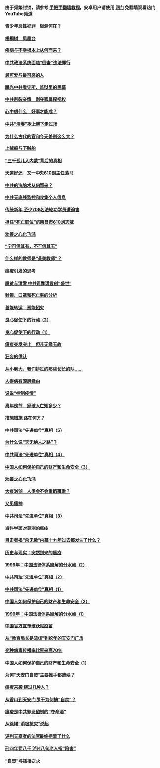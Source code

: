 #### 由于频繁封锁，请参考 [手把手翻墙教程](https://github.com/gfw-breaker/guides/wiki/)，安卓用户请使用 [网门](https://github.com/gfw-breaker/nogfw/blob/master/dl.md?t=03270700) 免翻墙观看热门YouTube频道 

#### [青少年恶性犯罪　根源何在？](../pages/19/422449.md?t=03270700) 

#### [梧桐树　凤凰台](../pages/19/422442.md?t=03270700) 

#### [疾病与不幸根本上从何而来？](../pages/19/422438.md?t=03270700) 

#### [中共政法系统面临“倒查”违法罪行](../pages/19/422497.md?t=03270700) 

#### [最可爱与最可恶的人](../pages/19/422448.md?t=03270700) 

#### [曝光中共看守所、监狱里的黑幕](../pages/19/422390.md?t=03270700) 

#### [中共割裂亲情　剥夺家属探视权](../pages/19/422364.md?t=03270700) 

#### [心中想什么　好事才能成？](../pages/19/422318.md?t=03270700) 

#### [中共“清零”欺上瞒下走过场](../pages/19/422306.md?t=03270700) 

#### [为什么古代的官和今天差别这么大？](../pages/19/422228.md?t=03270700) 

#### [上贼船与下贼船](../pages/19/422276.md?t=03270700) 

#### [“三千孤儿入内蒙”背后的真相](../pages/19/422229.md?t=03270700) 

#### [天道好还　又一中央610副主任落马](../pages/19/422155.md?t=03270700) 

#### [中共的洗脑术从何而来？](../pages/19/422154.md?t=03270700) 

#### [中共无底线监控和收集个人信息](../pages/19/422039.md?t=03270700) 

#### [传统新年 至少708名法轮功学员遭迫害](../pages/19/421946.md?t=03270700) 

#### [担任“死亡职位”的南昌市610刘志斌](../pages/19/421957.md?t=03270700) 

#### [劝善之心化飞鸿](../pages/19/421164.md?t=03270700) 

#### [“宁可信其有，不可信其无”](../pages/19/421691.md?t=03270700) 

#### [什么样的教师是“最美教师”？](../pages/19/421755.md?t=03270700) 

#### [瘟疫引发的思考](../pages/19/421594.md?t=03270700) 

#### [脱贫与清零 中共再靠谎言创“盛世”](../pages/19/421590.md?t=03270700) 

#### [封锁、口罩和死亡率的分析](../pages/19/421495.md?t=03270700) 

#### [善能转运　恶能招灾](../pages/19/421334.md?t=03270700) 

#### [良心促使下的行动（2）](../pages/19/421361.md?t=03270700) 

#### [良心促使下的行动（1）](../pages/19/421302.md?t=03270700) 

#### [瘟疫突发突止　但非无缘无故](../pages/19/421281.md?t=03270700) 

#### [狂妄的供认](../pages/19/421199.md?t=03270700) 

#### [从小到大，我们排过的那些长长的队……](../pages/19/421243.md?t=03270700) 

#### [人得病有深层缘由](../pages/19/420864.md?t=03270700) 

#### [说说“控制疫情”](../pages/19/420831.md?t=03270700) 

#### [离年傍节　家破人亡知多少？](../pages/19/420563.md?t=03270700) 

#### [措施错施  路在何方？](../pages/19/420076.md?t=03270700) 

#### [中共司法“先进单位”真相（5）](../pages/19/419453.md?t=03270700) 

#### [为什么说“天无绝人之路”？](../pages/19/419618.md?t=03270700) 

#### [中共司法“先进单位”真相（4）](../pages/19/419452.md?t=03270700) 

#### [中国人如何保护自己的财产和生命安全（3）](../pages/19/419405.md?t=03270700) 

#### [劝善之心化飞鸿](../pages/19/418758.md?t=03270700) 

#### [大疫汹汹　人类会不会重蹈覆辙？](../pages/19/419691.md?t=03270700) 

#### [又见瘟神](../pages/19/419225.md?t=03270700) 

#### [中共司法“先进单位”真相（3）](../pages/19/419451.md?t=03270700) 

#### [当科学面对莫测的瘟疫](../pages/19/419625.md?t=03270700) 

#### [目击者揭“杀无赦”内幕十九年过去都发生了什么？](../pages/19/419617.md?t=03270700) 

#### [历史与现实：突然到来的瘟疫](../pages/19/419619.md?t=03270700) 

#### [1999年：中国法律体系崩解的分水岭（2）](../pages/19/419455.md?t=03270700) 

#### [中共司法“先进单位”真相（2）](../pages/19/419450.md?t=03270700) 

#### [中共司法“先进单位”真相（1）](../pages/19/419449.md?t=03270700) 

#### [中国人如何保护自己的财产和生命安全（2）](../pages/19/419404.md?t=03270700) 

#### [1999年：中国法律体系崩解的分水岭（1）](../pages/19/419454.md?t=03270700) 

#### [中国官方宣布破获假疫苗](../pages/19/419504.md?t=03270700) 

#### [从“教育局长是流氓”到蛇年的天安门广场](../pages/19/419470.md?t=03270700) 

#### [变种病毒传播率比原来高70％](../pages/19/419456.md?t=03270700) 

#### [中国人如何保护自己的财产和生命安全（1）](../pages/19/419403.md?t=03270700) 

#### [为何“天安门自焚”主要推手都遭殃？](../pages/19/419348.md?t=03270700) 

#### [瘟疫来袭 绕过几种人？](../pages/19/419349.md?t=03270700) 

#### [从香山到天安门 罗干为何搞“自焚”？](../pages/19/419270.md?t=03270700) 

#### [瘟疫是中共罪恶酿制的“夺命酒”](../pages/19/419223.md?t=03270700) 

#### [从徐栩“消极抗灾”说起](../pages/19/419224.md?t=03270700) 

#### [诬判无辜者的法官最终捞着了什么](../pages/19/419268.md?t=03270700) 

#### [刑四年罚八千 泸州八旬老人指“陷害”](../pages/19/419232.md?t=03270700) 

#### [“自焚”与插播之火](../pages/19/419226.md?t=03270700) 

